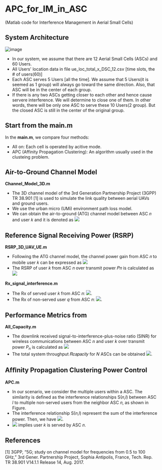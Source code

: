 # APC_for_IM_in_ASC
(Matlab code for Interference Management in Aerial Small Cells)

## System Architecture

![image](https://github.com/locoling/ML_for_IM_in_ASC/blob/main/Cell_scenarios.png)

* In our system, we assume that there are 12 Aerial Small Cells (ASCs) and 60 Users. 
* All Users' location data in file ue_loc_total_x_DSC_12.csv [time slots, the # of users(60)]
* Each ASC serves 5 Users [all the time]. We assume that 5 Users(it is seemed as 1 group) will always go toward the same direction. Also, that ASC will be in the center of each group.
* If there is any two ASCs getting closer to each other and hence cause servere interference. We will determine to close one of them. In other words, there will be only one ASC to serve these 10 Users(2 group). But the closed ASC is still in the center of the original group.

## Start from the main.m
In the **main.m**, we compare four methods:

* All on: Each cell is operated by acitive mode.
* APC (Affinity Propagation Clustering): An algorithm usually used in the clusteing problem.

## Air-to-Ground Channel Model
**Channel_Model_3D.m**
* The 3D channel model of the 3rd Generation Partnership Project (3GPP) TR 38.901 [1] is used to simulate the link quality between aerial UAVs and ground users. 
* We use the urban micro (UMi) environment path loss model.
* We can obtain the air-to-ground (ATG) channel model between ASC 𝑛 and user 𝑘 and it is denoted as <img src="http://chart.googleapis.com/chart?cht=tx&chl={P{{L}_{n,k}}\text{[dB]}}" style="border:none;">

## Reference Signal Receiving Power (RSRP)
**RSRP_3D_UAV_UE.m**
* Following the ATG channel model, the channel power gain from ASC 𝑛 to mobile user 𝑘 can be expressed as <img src="http://chart.googleapis.com/chart?cht=tx&chl={{H}_{n,k}}={{({10}^{P{{L}_{n,k}}\text{[dB]}/10})}^{-1}}" style="border:none;">
* The RSRP of user 𝑘 from ASC 𝑛 over transmit power 𝑃𝑛 is calculated as  <img src="http://chart.googleapis.com/chart?cht=tx&chl={{{RSRP}_{n,k}}={{P}_{n}}\cdot{{H}_{n,k}}}" style="border:none;">

**Rx_signal_interference.m**
* The Rx of served user 𝑘 from ASC 𝑛: <img src="http://chart.googleapis.com/chart?cht=tx&chl={{RSRP}_{n,k,signal}}" style="border:none;">.
* The Rx of non-served user *q* from ASC 𝑛: <img src="http://chart.googleapis.com/chart?cht=tx&chl={{RSRP}_{q,k,interference}}" style="border:none;">.

## Performance Metrics from 
**All_Capacity.m**
* The downlink received signal-to-interference-plus-noise ratio (SINR) for wireless communications between ASC $n$ and user $k$ over transmit power $P_{n}$ is calculated as <img src="http://chart.googleapis.com/chart?cht=tx&chl={{\Gamma }_{n,k}}=\frac{{{P}_{n}}\cdot {{H}_{n,k}}}{{{B}_{n,k}}{{N}_{0}}\dagger\sum\nolimits_{l{\ne} n}{{{P}_{l}}\cdot {{H}_{l,k}}}}\quad" style="border:none;">
* The total system throughput 𝑅𝑐𝑎𝑝𝑎𝑐𝑖𝑡𝑦 for 𝑁 ASCs can be obtained <img src="http://chart.googleapis.com/chart?cht=tx&chl={{R}_{capacity}}=\sum\nolimits_{n=1}^{N}{\sum\nolimits_{k=1}^{{{U}_{n}}}{{B}_{n,k}lo{{g}_{2}}({1} \dagger {{\Gamma }_{n,k}})}}" style="border:none;">.

## Afﬁnity Propagation Clustering Power Control
**APC.m**
* In our scenario, we consider the multiple users within a ASC. The similarity is deﬁned as the interference relationships S(𝑛,*l*) between ASC *l* to multiple non-served users from the neighbor ASC 𝑛, as shown in Figure. 
* The interference relationship S(𝑛,*l*) represent the sum of the interference power. Then, we have  <img src="http://chart.googleapis.com/chart?cht=tx&chl={S(n,l)=\sum\nolimits_{{k}\in{U}_{n}}^{}{{RSRP}_{l,k}}}" style="border:none;">.
* <img src="http://chart.googleapis.com/chart?cht=tx&chl={{k}\in{U}_{n}}" style="border:none;">  implies user 𝑘 is served by ASC 𝑛.






## References
[1] 3GPP, “5G; study on channel model for frequencies from 0.5 to 100 GHz,” 3rd Gener. Partnership Project, Sophia Antipolis, France, Tech. Rep. TR 38.901 V14.1.1 Release 14, Aug. 2017. 
